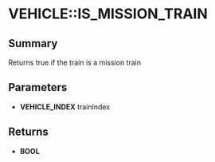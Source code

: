 # VEHICLE::IS_MISSION_TRAIN

## Summary
Returns true if the train is a mission train

## Parameters
* **VEHICLE_INDEX** trainIndex

## Returns
* **BOOL**